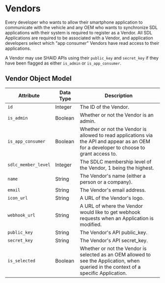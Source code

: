 # Vendors
Every developer who wants to allow their smartphone application to communicate with the vehicle and any OEM who wants to synchronize SDL applications with their system is required to register as a Vendor. All SDL Applications are required to be associated with a Vendor, and application developers select which "app consumer" Vendors have read access to their applications.

A Vendor may use SHAID APIs using their `public_key` and `secret_key` if they have been flagged as either `is_admin` or `is_app_consumer`.

## Vendor Object Model
| Attribute | Data Type | Description |
|-----------|-----------|-------------|
| `id` | Integer | The ID of the Vendor. |
| `is_admin` | Boolean | Whether or not the Vendor is an admin. |
| `is_app_consumer` | Boolean | Whether or not the Vendor is allowed to read applications via the API and appear as an OEM for a developer to choose to grant access to. |
| `sdlc_member_level` | Integer | The SDLC membership level of the Vendor, 1 being the highest. |
| `name` | String | The Vendor's name (either a person or a company). |
| `email` | String | The Vendor's email address. |
| `icon_url` | String | A URL of the Vendor's logo. |
| `webhook_url` | String | A URL of where the Vendor would like to get webhook requests when an Application is modified. |
| `public_key` | String | The Vendor's API public_key. |
| `secret_key` | String | The Vendor's API secret_key. |
| `is_selected` | Boolean | Whether or not the Vendor is selected as an OEM allowed to see the Application, when queried in the context of a specific Application. |

